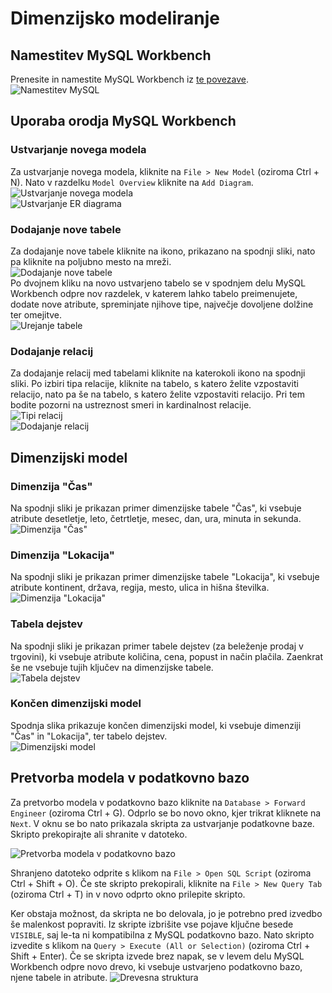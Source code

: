 # Dimenzijsko modeliranje
## Namestitev MySQL Workbench
Prenesite in namestite MySQL Workbench iz [te povezave](https://dev.mysql.com/downloads/workbench).  
![Namestitev MySQL](../static/mysql-installer.png)  

## Uporaba orodja MySQL Workbench
### Ustvarjanje novega modela
Za ustvarjanje novega modela, kliknite na ``File > New Model`` (oziroma Ctrl + N). Nato v razdelku ``Model Overview`` kliknite na ``Add Diagram``.  
![Ustvarjanje novega modela](../static/new-model.png)  
![Ustvarjanje ER diagrama](../static/new-er-diagram.png)  

### Dodajanje nove tabele
Za dodajanje nove tabele kliknite na ikono, prikazano na spodnji sliki, nato pa kliknite na poljubno mesto na mreži.  
![Dodajanje nove tabele](../static/new-table.png)  
Po dvojnem kliku na novo ustvarjeno tabelo se v spodnjem delu MySQL Workbench odpre nov razdelek, v katerem lahko tabelo preimenujete, dodate nove atribute, spreminjate njihove tipe, največje dovoljene dolžine ter omejitve.  
![Urejanje tabele](../static/table-attributes.png)  

### Dodajanje relacij
Za dodajanje relacij med tabelami kliknite na katerokoli ikono na spodnji sliki. Po izbiri tipa relacije, kliknite na tabelo, s katero želite vzpostaviti relacijo, nato pa še na tabelo, s katero želite vzpostaviti relacijo. Pri tem bodite pozorni na ustreznost smeri in kardinalnost relacije.  
![Tipi relacij](../static/relation-types.png)  
![Dodajanje relacij](../static/relation.png)  

## Dimenzijski model
### Dimenzija "Čas"
Na spodnji sliki je prikazan primer dimenzijske tabele "Čas", ki vsebuje atribute desetletje, leto, četrtletje, mesec, dan, ura, minuta in sekunda.  
![Dimenzija "Čas"](../static/dimension-time.png)  

### Dimenzija "Lokacija"
Na spodnji sliki je prikazan primer dimenzijske tabele "Lokacija", ki vsebuje atribute kontinent, država, regija, mesto, ulica in hišna številka.  
![Dimenzija "Lokacija"](../static/dimension-location.png)  

### Tabela dejstev
Na spodnji sliki je prikazan primer tabele dejstev (za beleženje prodaj v trgovini), ki vsebuje atribute količina, cena, popust in način plačila. Zaenkrat še ne vsebuje tujih ključev na dimenzijske tabele.  
![Tabela dejstev](../static/fact-table.png)  

### Končen dimenzijski model
Spodnja slika prikazuje končen dimenzijski model, ki vsebuje dimenziji "Čas" in "Lokacija", ter tabelo dejstev.  
![Dimenzijski model](../static/dimensional-model.png)  

## Pretvorba modela v podatkovno bazo
Za pretvorbo modela v podatkovno bazo kliknite na ``Database > Forward Engineer`` (oziroma Ctrl + G). Odprlo se bo novo okno, kjer trikrat kliknete na ``Next``. V oknu se bo nato prikazala skripta za ustvarjanje podatkovne baze. Skripto prekopirajte ali shranite v datoteko. 

![Pretvorba modela v podatkovno bazo](../static/forward-engineer.png)  

Shranjeno datoteko odprite s klikom na ``File > Open SQL Script`` (oziroma Ctrl + Shift + O). Če ste skripto prekopirali, kliknite na ``File > New Query Tab`` (oziroma Ctrl + T) in v novo odprto okno prilepite skripto.

Ker obstaja možnost, da skripta ne bo delovala, jo je potrebno pred izvedbo še malenkost popraviti. Iz skripte izbrišite vse pojave ključne besede ``VISIBLE``, saj le-ta ni kompatibilna z MySQL podatkovno bazo. Nato skripto izvedite s klikom na ``Query > Execute (All or Selection)`` (oziroma Ctrl + Shift + Enter). Če se skripta izvede brez napak, se v levem delu MySQL Workbench odpre novo drevo, ki vsebuje ustvarjeno podatkovno bazo, njene tabele in atribute.
![Drevesna struktura](../static/tree-structure.png)  
